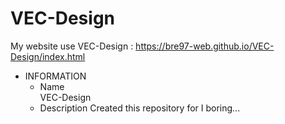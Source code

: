 # VEC-Design  
My website use VEC-Design : https://bre97-web.github.io/VEC-Design/index.html  
  
+ INFORMATION
  * Name  
    VEC-Design
  * Description 
    Created this repository for I boring...
